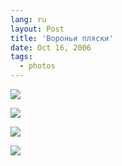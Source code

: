 ```yaml
---
lang: ru
layout: Post
title: 'Вороньи пляски'
date: Oct 16, 2006
tags:
  - photos
---
```


![](/images/blog/Sapegin-Artem-20D-2006-10-13-252-5289-lj.jpg)

<!--more-->

![](/images/blog/Sapegin-Artem-20D-2006-10-13-252-5288-lj.jpg)

![](/images/blog/Sapegin-Artem-20D-2006-10-13-252-5287-lj.jpg)

![](/images/blog/Sapegin-Artem-20D-2006-10-13-252-5293-lj.jpg)
